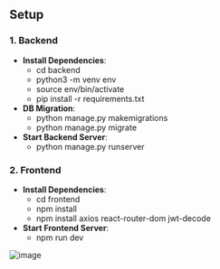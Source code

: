 ## Setup
### 1. Backend

- **Install Dependencies**:  
  - cd backend
  - python3 -m venv env
  - source env/bin/activate
  - pip install -r requirements.txt
- **DB Migration**: 
  - python manage.py makemigrations
  - python manage.py migrate
- **Start Backend Server**:  
  - python manage.py runserver

### 2. Frontend
- **Install Dependencies**:  
  - cd frontend
  - npm install
  - npm install axios react-router-dom jwt-decode
- **Start Frontend Server**:  
  - npm run dev



![image](https://github.com/user-attachments/assets/3a8a1c09-2e74-4e7a-bb45-0281c068be9f)
